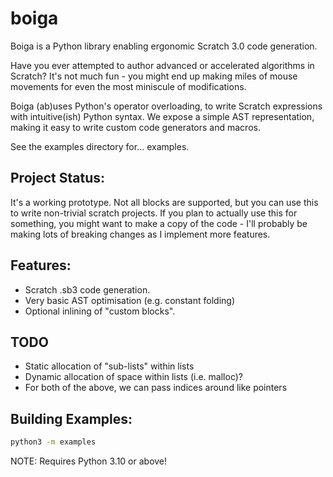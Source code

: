 # boiga

Boiga is a Python library enabling ergonomic Scratch 3.0 code generation.

Have you ever attempted to author advanced or accelerated algorithms in Scratch? It's not much fun - you might end up making miles of mouse movements for even the most miniscule of modifications.

Boiga (ab)uses Python's operator overloading, to write Scratch expressions with intuitive(ish) Python syntax. We expose a simple AST representation, making it easy to write custom code generators and macros.

See the examples directory for... examples.

## Project Status:

It's a working prototype. Not all blocks are supported, but you can use this to write non-trivial scratch projects.
If you plan to actually use this for something, you might want to make a copy of the code - I'll probably be making lots of breaking changes as I implement more features.

## Features:
- Scratch .sb3 code generation.
- Very basic AST optimisation (e.g. constant folding)
- Optional inlining of "custom blocks".

## TODO
- Static allocation of "sub-lists" within lists
- Dynamic allocation of space within lists (i.e. malloc)?
- For both of the above, we can pass indices around like pointers

## Building Examples:

```sh
python3 -m examples
```

NOTE: Requires Python 3.10 or above!

